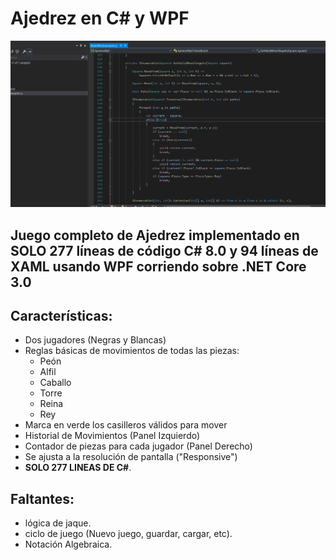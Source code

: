 # Ajedrez en C# y WPF

![Demo](Demo.gif "Demo")

## Juego completo de Ajedrez implementado en SOLO 277 líneas de código C# 8.0 y 94 líneas de XAML usando WPF corriendo sobre .NET Core 3.0

## Características:

  - Dos jugadores (Negras y Blancas)
  - Reglas básicas de movimientos de todas las piezas:
     - Peón
     - Alfil
     - Caballo
     - Torre
     - Reina
     - Rey
  - Marca en verde los casilleros válidos para mover
  - Historial de Movimientos (Panel Izquierdo)
  - Contador de piezas para cada jugador (Panel Derecho)
  - Se ajusta a la resolución de pantalla ("Responsive")
  - **SOLO 277 LINEAS DE C#**. 

## Faltantes:

  - lógica de jaque.
  - ciclo de juego (Nuevo juego, guardar, cargar, etc).
  - Notación Algebraica.
  
  